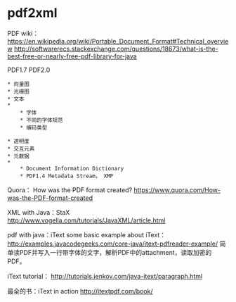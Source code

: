 # pdf2xml
PDF wiki：
https://en.wikipedia.org/wiki/Portable_Document_Format#Technical_overview
http://softwarerecs.stackexchange.com/questions/18673/what-is-the-best-free-or-nearly-free-pdf-library-for-java

PDF1.7   PDF2.0


	* 向量图
	* 光栅图
	* 文本
	* 
		* 字体
		* 不同的字体规范
		* 编码类型

	* 透明度
	* 交互元素
	* 元数据
	* 
		* Document Information Dictionary
		* PDF1.4 Metadata Stream， XMP



Quora：
How was the PDF format created?
https://www.quora.com/How-was-the-PDF-format-created

XML with Java：StaX
http://www.vogella.com/tutorials/JavaXML/article.html

pdf with java：iText
some basic example about iText：
http://examples.javacodegeeks.com/core-java/itext-pdfreader-example/
简单读PDF并写入一行带字体的文字，解析PDF中的attachment，读取加密的PDF。

iText tutorial：
http://tutorials.jenkov.com/java-itext/paragraph.html

最全的书：iText in action
http://itextpdf.com/book/
